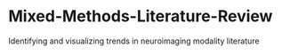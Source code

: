# Mixed-Methods-Literature-Review
Identifying and visualizing trends in neuroimaging modality literature 
